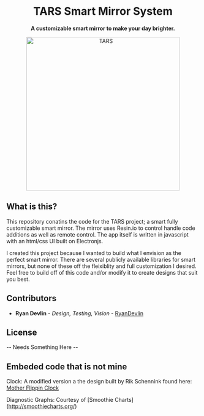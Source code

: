 
<h1 align="center">TARS Smart Mirror System</h1>
<p align="center">
  <b>A customizable smart mirror to make your day brighter.</b><br>
</p>

<p align="center">
    <img src="https://i.pinimg.com/originals/7e/11/0f/7e110f962fabee44b3fda7d13f70e678.jpg" alt="TARS" width="400"/>
</p>

## What is this?

This repository conatins the code for the TARS project; a smart fully customizable smart mirror. The mirror uses Resin.io to control handle code additions as well as remote control. The app itself is written in javascript with an html/css UI built on Electronjs.

I created this project because I wanted to build what I envision as the perfect smart mirror. There are several publicly available libraries for smart mirrors, but none of these off the fleixiblity and full customization I desired. Feel free to build off of this code and/or modify it to create designs that suit you best.

## Contributors

* **Ryan Devlin** - *Design, Testing, Vision* - [RyanDevlin](https://github.com/RyanDevlin)

## License

-- Needs Something Here --

## Embeded code that is not mine

Clock: A modified version a the design built by Rik Schennink found here: [Mother Flippin Clock](https://codepen.io/rikschennink/pen/lyuaf)

Diagnostic Graphs: Courtesy of [Smoothie Charts] (http://smoothiecharts.org/)

 

